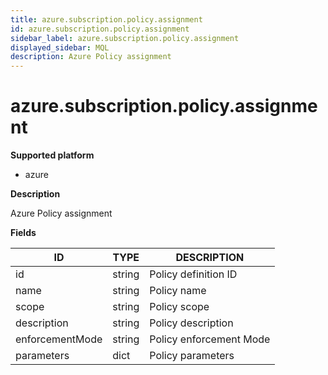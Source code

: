 ```yaml
---
title: azure.subscription.policy.assignment
id: azure.subscription.policy.assignment
sidebar_label: azure.subscription.policy.assignment
displayed_sidebar: MQL
description: Azure Policy assignment
---
```


# azure.subscription.policy.assignment

**Supported platform**

- azure

**Description**

Azure Policy assignment

**Fields**

| ID              | TYPE   | DESCRIPTION             |
| --------------- | ------ | ----------------------- |
| id              | string | Policy definition ID    |
| name            | string | Policy name             |
| scope           | string | Policy scope            |
| description     | string | Policy description      |
| enforcementMode | string | Policy enforcement Mode |
| parameters      | dict   | Policy parameters       |
